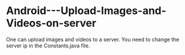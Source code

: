 # Android---Upload-Images-and-Videos-on-server

One can upload images and videos to a server. You need to change the server ip in the Constants.java file.
